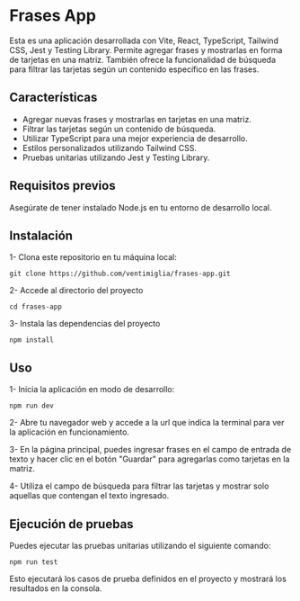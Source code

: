 # Frases App

Esta es una aplicación desarrollada con Vite, React, TypeScript, Tailwind CSS, Jest y Testing Library. Permite agregar frases y mostrarlas en forma de tarjetas en una matriz. También ofrece la funcionalidad de búsqueda para filtrar las tarjetas según un contenido específico en las frases.

## Características
- Agregar nuevas frases y mostrarlas en tarjetas en una matriz.
- Filtrar las tarjetas según un contenido de búsqueda.
- Utilizar TypeScript para una mejor experiencia de desarrollo.
- Estilos personalizados utilizando Tailwind CSS.
- Pruebas unitarias utilizando Jest y Testing Library.

## Requisitos previos

Asegúrate de tener instalado Node.js en tu entorno de desarrollo local.

## Instalación

1- Clona este repositorio en tu máquina local:

```shell
git clone https://github.com/ventimiglia/frases-app.git
```

2- Accede al directorio del proyecto
```shell
cd frases-app
```

3- Instala las dependencias del proyecto
```shell
npm install
```

## Uso

1- Inicia la aplicación en modo de desarrollo:

```shell
npm run dev
```

2- Abre tu navegador web y accede a la url que indica la terminal para ver la aplicación en funcionamiento.

3- En la página principal, puedes ingresar frases en el campo de entrada de texto y hacer clic en el botón "Guardar" para agregarlas como tarjetas en la matriz.

4- Utiliza el campo de búsqueda para filtrar las tarjetas y mostrar solo aquellas que contengan el texto ingresado.

## Ejecución de pruebas

Puedes ejecutar las pruebas unitarias utilizando el siguiente comando:

```shell
npm run test
```
Esto ejecutará los casos de prueba definidos en el proyecto y mostrará los resultados en la consola.